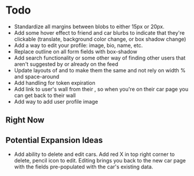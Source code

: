 # Todo
- Standardize all margins between blobs to either 15px or 20px.
- Add some hover effect to friend and car blurbs to indicate that they're clickable (translate, background color change, or box shadow change)
- Add a way to edit your profile: image, bio, name, etc.
- Replace outline on all form fields with box-shadow
- Add search functionality or some other way of finding other users that aren't suggested by <ExplorePage> or already on the feed
- Update layouts of <WallPage> and <FriendPage> to make them the same and not rely on width % and space-around
- Add handling for token expiration
- Add link to user's wall from their <UserAside>, so when you're on their car page you can get back to their wall
- Add way to add user profile image


## Right Now


## Potential Expansion Ideas
- Add ability to delete and edit cars.  Add red X in top right corner to delete, pencil icon to edit.  Editing brings you back to the new car page with the fields pre-populated with the car's existing data.